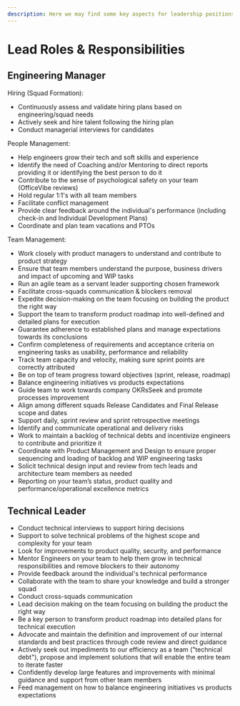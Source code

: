 ```yaml
---
description: Here we may find some key aspects for leadership positions within Engineering
---
```


# Lead Roles & Responsibilities

## Engineering Manager

Hiring (Squad Formation):&#x20;

* Continuously assess and validate hiring plans based on engineering/squad needs
* Actively seek and hire talent following the hiring plan
* Conduct managerial interviews for candidates

People Management:

* Help engineers grow their tech and soft skills and experience&#x20;
* Identify the need of Coaching and/or Mentoring to direct reports providing it or identifying the best person to do it
* Contribute to the sense of psychological safety on your team (OfficeVibe reviews)
* Hold regular 1:1's with all team members&#x20;
* Facilitate conflict management
* Provide clear feedback around the individual's performance (including check-in and Individual Development Plans)
* Coordinate and plan team vacations and PTOs

Team Management:

* Work closely with product managers to understand and contribute to product strategy
* Ensure that team members understand the purpose, business drivers and impact of upcoming and WIP tasks
* Run an agile team as a servant leader supporting chosen framework
* Facilitate cross-squads communication & blockers removal
* Expedite decision-making on the team focusing on building the product the right way
* Support the team to transform product roadmap into well-defined and detailed plans for execution
* Guarantee adherence to established plans and manage expectations towards its conclusions
* Confirm completeness of requirements and acceptance criteria on engineering tasks as usability, performance and reliability
* Track team capacity and velocity, making sure sprint points are correctly attributed
* Be on top of team progress toward objectives (sprint, release, roadmap)
* Balance engineering initiatives vs products expectations
* Guide team to work towards company OKRsSeek and promote processes improvement
* Align among different squads Release Candidates and Final Release scope and dates
* Support daily, sprint review and sprint retrospective meetings
* Identify and communicate operational and delivery risks
* Work to maintain a backlog of technical debts and incentivize engineers to contribute and prioritize it
* Coordinate with Product Management and Design to ensure proper sequencing and loading of backlog and WIP engineering tasks
* Solicit technical design input and review from tech leads and architecture team members as needed
* Reporting on your team’s status, product quality and performance/operational excellence metrics

## Technical Leader

* Conduct technical interviews to support hiring decisions&#x20;
* Support to solve technical problems of the highest scope and complexity for your team&#x20;
* Look for improvements to product quality, security, and performance&#x20;
* Mentor Engineers on your team to help them grow in technical responsibilities and remove blockers to their autonomy&#x20;
* Provide feedback around the individual's technical performance&#x20;
* Collaborate with the team to share your knowledge and build a stronger squad&#x20;
* Conduct cross-squads communication&#x20;
* Lead decision making on the team focusing on building the product the right way&#x20;
* Be a key person to transform product roadmap into detailed plans for technical execution
* Advocate and maintain the definition and improvement of our internal standards and best practices through code review and direct guidance
* Actively seek out impediments to our efficiency as a team ("technical debt"), propose and implement solutions that will enable the entire team to iterate faster&#x20;
* Confidently develop large features and improvements with minimal guidance and support from other team members
* Feed management on how to balance engineering initiatives vs products expectations

